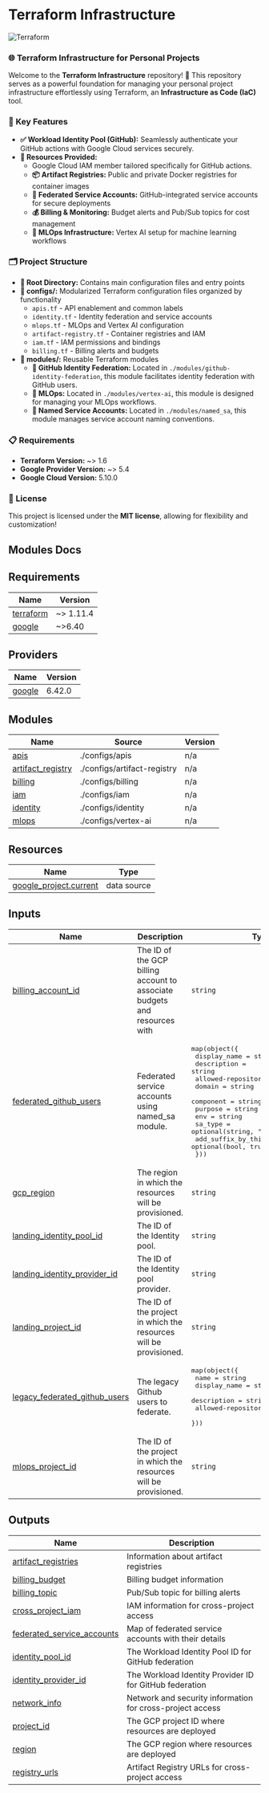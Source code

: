 
# Terraform Infrastructure

![Terraform](https://img.shields.io/badge/terraform-%235835CC.svg?style=for-the-badge&logo=terraform&logoColor=white)


### 🌐 Terraform Infrastructure for Personal Projects

Welcome to the **Terraform Infrastructure** repository! 🚀 This repository serves as a powerful foundation for managing your personal project infrastructure effortlessly using Terraform, an **Infrastructure as Code (IaC)** tool.

### 📌 Key Features
- **✅ Workload Identity Pool (GitHub):** Seamlessly authenticate your GitHub actions with Google Cloud services securely.
- **🔧 Resources Provided:**
  - Google Cloud IAM member tailored specifically for GitHub actions.
  - **📦 Artifact Registries:** Public and private Docker registries for container images
  - **🔐 Federated Service Accounts:** GitHub-integrated service accounts for secure deployments
  - **💰 Billing & Monitoring:** Budget alerts and Pub/Sub topics for cost management
  - **🤖 MLOps Infrastructure:** Vertex AI setup for machine learning workflows

### 🗂️ Project Structure
- **📁 Root Directory:** Contains main configuration files and entry points
- **📁 configs/:** Modularized Terraform configuration files organized by functionality
  - `apis.tf` - API enablement and common labels
  - `identity.tf` - Identity federation and service accounts
  - `mlops.tf` - MLOps and Vertex AI configuration
  - `artifact-registry.tf` - Container registries and IAM
  - `iam.tf` - IAM permissions and bindings
  - `billing.tf` - Billing alerts and budgets
- **📁 modules/:** Reusable Terraform modules
  - **👥 GitHub Identity Federation:** Located in `./modules/github-identity-federation`, this module facilitates identity federation with GitHub users.
  - **🤖 MLOps:** Located in `./modules/vertex-ai`, this module is designed for managing your MLOps workflows.
  - **🔧 Named Service Accounts:** Located in `./modules/named_sa`, this module manages service account naming conventions.

### 📋 Requirements
- **Terraform Version:** ~> 1.6
- **Google Provider Version:** ~> 5.4
- **Google Cloud Version:** 5.10.0

### 📝 License
This project is licensed under the **MIT license**, allowing for flexibility and customization!


## Modules Docs

<!-- BEGIN_TF_DOCS -->
## Requirements

| Name | Version |
|------|---------|
| <a name="requirement_terraform"></a> [terraform](#requirement\_terraform) | ~> 1.11.4 |
| <a name="requirement_google"></a> [google](#requirement\_google) | ~>6.40 |

## Providers

| Name | Version |
|------|---------|
| <a name="provider_google"></a> [google](#provider\_google) | 6.42.0 |

## Modules

| Name | Source | Version |
|------|--------|---------|
| <a name="module_apis"></a> [apis](#module\_apis) | ./configs/apis | n/a |
| <a name="module_artifact_registry"></a> [artifact\_registry](#module\_artifact\_registry) | ./configs/artifact-registry | n/a |
| <a name="module_billing"></a> [billing](#module\_billing) | ./configs/billing | n/a |
| <a name="module_iam"></a> [iam](#module\_iam) | ./configs/iam | n/a |
| <a name="module_identity"></a> [identity](#module\_identity) | ./configs/identity | n/a |
| <a name="module_mlops"></a> [mlops](#module\_mlops) | ./configs/vertex-ai | n/a |

## Resources

| Name | Type |
|------|------|
| [google_project.current](https://registry.terraform.io/providers/hashicorp/google/latest/docs/data-sources/project) | data source |

## Inputs

| Name | Description | Type | Default | Required |
|------|-------------|------|---------|:--------:|
| <a name="input_billing_account_id"></a> [billing\_account\_id](#input\_billing\_account\_id) | The ID of the GCP billing account to associate budgets and resources with | `string` | n/a | yes |
| <a name="input_federated_github_users"></a> [federated\_github\_users](#input\_federated\_github\_users) | Federated service accounts using named\_sa module. | <pre>map(object({<br>    display_name         = string<br>    description          = string<br>    allowed-repositories = list(string)<br>    domain              = string<br>    component           = string<br>    purpose             = string<br>    env                 = string<br>    sa_type             = optional(string, "federated")<br>    add_suffix_by_this_module = optional(bool, true)<br>  }))</pre> | n/a | yes |
| <a name="input_gcp_region"></a> [gcp\_region](#input\_gcp\_region) | The region in which the resources will be provisioned. | `string` | `"us-central1"` | no |
| <a name="input_landing_identity_pool_id"></a> [landing\_identity\_pool\_id](#input\_landing\_identity\_pool\_id) | The ID of the Identity pool. | `string` | n/a | yes |
| <a name="input_landing_identity_provider_id"></a> [landing\_identity\_provider\_id](#input\_landing\_identity\_provider\_id) | The ID of the Identity pool provider. | `string` | n/a | yes |
| <a name="input_landing_project_id"></a> [landing\_project\_id](#input\_landing\_project\_id) | The ID of the project in which the resources will be provisioned. | `string` | n/a | yes |
| <a name="input_legacy_federated_github_users"></a> [legacy\_federated\_github\_users](#input\_legacy\_federated\_github\_users) | The legacy Github users to federate. | <pre>map(object({<br>    name                 = string<br>    display_name         = string<br>    description          = string<br>    allowed-repositories = list(string)<br>  }))</pre> | n/a | yes |
| <a name="input_mlops_project_id"></a> [mlops\_project\_id](#input\_mlops\_project\_id) | The ID of the project in which the resources will be provisioned. | `string` | n/a | yes |

## Outputs

| Name | Description |
|------|-------------|
| <a name="output_artifact_registries"></a> [artifact\_registries](#output\_artifact\_registries) | Information about artifact registries |
| <a name="output_billing_budget"></a> [billing\_budget](#output\_billing\_budget) | Billing budget information |
| <a name="output_billing_topic"></a> [billing\_topic](#output\_billing\_topic) | Pub/Sub topic for billing alerts |
| <a name="output_cross_project_iam"></a> [cross\_project\_iam](#output\_cross\_project\_iam) | IAM information for cross-project access |
| <a name="output_federated_service_accounts"></a> [federated\_service\_accounts](#output\_federated\_service\_accounts) | Map of federated service accounts with their details |
| <a name="output_identity_pool_id"></a> [identity\_pool\_id](#output\_identity\_pool\_id) | The Workload Identity Pool ID for GitHub federation |
| <a name="output_identity_provider_id"></a> [identity\_provider\_id](#output\_identity\_provider\_id) | The Workload Identity Provider ID for GitHub federation |
| <a name="output_network_info"></a> [network\_info](#output\_network\_info) | Network and security information for cross-project access |
| <a name="output_project_id"></a> [project\_id](#output\_project\_id) | The GCP project ID where resources are deployed |
| <a name="output_region"></a> [region](#output\_region) | The GCP region where resources are deployed |
| <a name="output_registry_urls"></a> [registry\_urls](#output\_registry\_urls) | Artifact Registry URLs for cross-project access |
<!-- END_TF_DOCS -->

